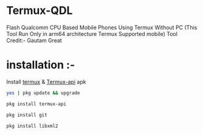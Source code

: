 # Termux-QDL
Flash Qualcomm CPU Based Mobile Phones Using Termux Without PC
(This Tool Run Only in arm64 architecture Termux Supported mobile)
Tool Credit:- Gautam Great

# installation :- 

Install [termux](https://f-droid.org/repo/com.termux_118.apk) & [Termux-api](https://f-droid.org/repo/com.termux.api_51.apk) apk
```bash
yes | pkg update && upgrade
```
```bash
pkg install termux-api
```
```bash
pkg install git
```
```bash
pkg install libxml2
```


